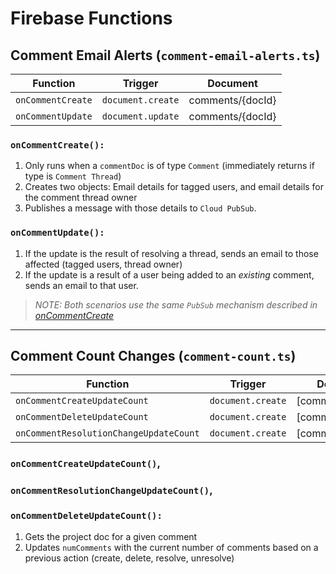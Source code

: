 # Firebase Functions

## Comment Email Alerts (`comment-email-alerts.ts`)

| Function          | Trigger           | Document                                                                                                                     |
| ----------------- | ----------------- | ---------------------------------------------------------------------------------------------------------------------------- |
| `onCommentCreate` | `document.create` | comments/{docId} |
| `onCommentUpdate` | `document.update` | comments/{docId} |

### `onCommentCreate():`

1. Only runs when a `commentDoc` is of type `Comment` (immediately returns if type is `Comment Thread`)
1. Creates two objects: Email details for tagged users, and email details for the comment thread owner
1. Publishes a message with those details to `Cloud PubSub`.

### `onCommentUpdate():`

1. If the update is the result of resolving a thread, sends an email to those affected (tagged users, thread owner)
1. If the update is a result of a user being added to an _existing_ comment, sends an email to that user.

> _NOTE: Both scenarios use the same `PubSub` mechanism described in [onCommentCreate](#oncommentcreate)_

---

## Comment Count Changes (`comment-count.ts`)

| Function                               | Trigger           | Document                                                                                                                     |
| -------------------------------------- | ----------------- | ---------------------------------------------------------------------------------------------------------------------------- |
| `onCommentCreateUpdateCount`           | `document.create` | [comments/{docId} |
| `onCommentDeleteUpdateCount`           | `document.create` | [comments/{docId} |
| `onCommentResolutionChangeUpdateCount` | `document.create` | [comments/{docId} |

### `onCommentCreateUpdateCount()`,

### `onCommentResolutionChangeUpdateCount()`,

### `onCommentDeleteUpdateCount():`

1. Gets the project doc for a given comment
1. Updates `numComments` with the current number of comments based on a previous action (create, delete, resolve, unresolve)
